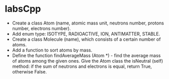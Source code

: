 # labsCpp
- Create a class Atom (name, atomic mass unit, neutrons number, protons number, electrons number). 
- Add enum type: ISOTYPE, RADIOACTIVE, ION, ANTIMATTER, STABLE. 
- Create a class Molecule (name), which consists of a certain number of atoms. 
- Add a function to sort atoms by mass. 
- Define the function findAverageMass (Atom *) - find the average mass of atoms among the given ones. Give the Atom class the isNeutral (self) method: if the sum of neutrons and electrons is equal, return True, otherwise False.

